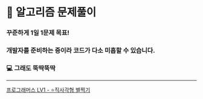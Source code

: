 # 🤸 알고리즘 문제풀이
### 꾸준하게 1일 1문제 목표! 
### 개발자를 준비하는 중이라 코드가 다소 미흡할 수 있습니다.
### 💻 그래도 뚝딱뚝딱
***
[프로그래머스 LV1 - ⭐직사각형 별찍기](https://github.com/Usiniverse/algorithm/commit/a9640d59eb507ef160f80836b64f2a63df8c45c7)
